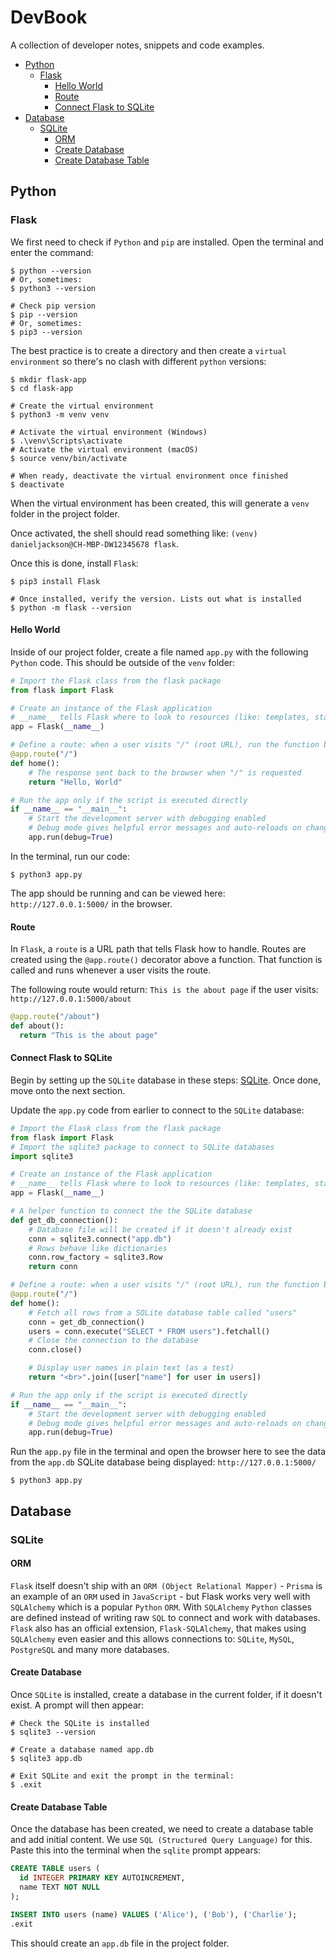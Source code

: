 # DevBook
A collection of developer notes, snippets and code examples.

+ [Python](#python)
  + [Flask](#flask)
    + [Hello World](#hello-world)
    + [Route](#route)
    + [Connect Flask to SQLite](#connect-flask-to-sqlite)
+ [Database](#database)
  + [SQLite](#sqlite)
    + [ORM](#orm)
    + [Create Database](#create-database)
    + [Create Database Table](#create-database-table)
 
## Python

### Flask
We first need to check if `Python` and `pip` are installed. Open the terminal and enter the command:

```shell
$ python --version
# Or, sometimes:
$ python3 --version

# Check pip version
$ pip --version
# Or, sometimes:
$ pip3 --version
```

The best practice is to create a directory and then create a `virtual environment` so there's no clash with different `python` versions:

```shell
$ mkdir flask-app
$ cd flask-app

# Create the virtual environment
$ python3 -m venv venv

# Activate the virtual environment (Windows)
$ .\venv\Scripts\activate
# Activate the virtual environment (macOS)
$ source venv/bin/activate

# When ready, deactivate the virtual environment once finished
$ deactivate
```

When the virtual environment has been created, this will generate a `venv` folder in the project folder.

Once activated, the shell should read something like: `(venv) danieljackson@CH-MBP-DW12345678 flask`.

Once this is done, install `Flask`:

```shell
$ pip3 install Flask

# Once installed, verify the version. Lists out what is installed
$ python -m flask --version
```

#### Hello World
Inside of our project folder, create a file named `app.py` with the following `Python` code. This should be outside of the `venv` folder:

```python
# Import the Flask class from the flask package
from flask import Flask

# Create an instance of the Flask application
# __name__ tells Flask where to look to resources (like: templates, static files)
app = Flask(__name__)

# Define a route: when a user visits "/" (root URL), run the function below
@app.route("/")
def home():
    # The response sent back to the browser when "/" is requested
    return "Hello, World"

# Run the app only if the script is executed directly
if __name__ == "__main__":
    # Start the development server with debugging enabled
    # Debug mode gives helpful error messages and auto-reloads on changes
    app.run(debug=True)
```

In the terminal, run our code:

```shell
$ python3 app.py
```

The app should be running and can be viewed here: `http://127.0.0.1:5000/` in the browser.

#### Route
In `Flask`, a `route` is a URL path that tells Flask how to handle. Routes are created using the `@app.route()` decorator above a function. That function is called and runs whenever a user visits the route.

The following route would return: `This is the about page` if the user visits: `http://127.0.0.1:5000/about`

```python
@app.route("/about")
def about():
  return "This is the about page"
```

#### Connect Flask to SQLite
Begin by setting up the `SQLite` database in these steps: [SQLite](#sqlite). Once done, move onto the next section.

Update the `app.py` code from earlier to connect to the `SQLite` database:

```python
# Import the Flask class from the flask package
from flask import Flask
# Import the sqlite3 package to connect to SQLite databases
import sqlite3

# Create an instance of the Flask application
# __name__ tells Flask where to look to resources (like: templates, static files)
app = Flask(__name__)

# A helper function to connect the the SQLite database
def get_db_connection():
    # Database file will be created if it doesn't already exist
    conn = sqlite3.connect("app.db")
    # Rows behave like dictionaries
    conn.row_factory = sqlite3.Row
    return conn

# Define a route: when a user visits "/" (root URL), run the function below
@app.route("/")
def home():
    # Fetch all rows from a SQLite database table called "users"
    conn = get_db_connection()
    users = conn.execute("SELECT * FROM users").fetchall()
    # Close the connection to the database
    conn.close()

    # Display user names in plain text (as a test)
    return "<br>".join([user["name"] for user in users])

# Run the app only if the script is executed directly
if __name__ == "__main__":
    # Start the development server with debugging enabled
    # Debug mode gives helpful error messages and auto-reloads on changes
    app.run(debug=True)
```

Run the `app.py` file in the terminal and open the browser here to see the data from the `app.db` SQLite database being displayed: `http://127.0.0.1:5000/`

```shell
$ python3 app.py
```

## Database

### SQLite

#### ORM
`Flask` itself doesn't ship with an `ORM (Object Relational Mapper)` - `Prisma` is an example of an `ORM` used in `JavaScript` - but Flask works very well with `SQLAlchemy` which is a popular `Python` `ORM`. With `SQLAlchemy` `Python` classes are defined instead of writing raw `SQL` to connect and work with databases. `Flask` also has an official extension, `Flask-SQLAlchemy`, that makes using `SQLAlchemy` even easier and this allows connections to: `SQLite`, `MySQL`, `PostgreSQL` and many more databases.

#### Create Database
Once `SQLite` is installed, create a database in the current folder, if it doesn't exist. A prompt will then appear:

```shell
# Check the SQLite is installed
$ sqlite3 --version

# Create a database named app.db
$ sqlite3 app.db

# Exit SQLite and exit the prompt in the terminal:
$ .exit
```

#### Create Database Table
Once the database has been created, we need to create a database table and add initial content. We use `SQL (Structured Query Language)` for this. Paste this into the terminal when the `sqlite` prompt appears:

```sql
CREATE TABLE users (
  id INTEGER PRIMARY KEY AUTOINCREMENT,
  name TEXT NOT NULL
);

INSERT INTO users (name) VALUES ('Alice'), ('Bob'), ('Charlie');
.exit
```

This should create an `app.db` file in the project folder.
